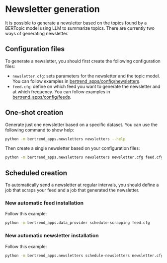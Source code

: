 # Newsletter generation

It is possible to generate a newsletter based on the topics found by a BERTopic model using LLM to summarize topics. There are currently two ways of generating newsletter.

## Configuration files

To generate a newsletter, you should first create the following configuration files:

- `newsletter.cfg`: sets parameters for the newsletter and the topic model. You can follow examples in [bertrend_apps/config/newsletters](../bertrend_apps/config/newsletters).
- `feed.cfg`: define on which feed you want to generate the newsletter and at which frequency. You can follow examples in [bertrend_apps/config/feeds](../bertrend_apps/config/feeds).

## One-shot creation

Generate just one newsletter based on a specific dataset. You can use the following command to show help:

```bash
python -m bertrend_apps.newsletters newsletters --help
```

Then create a single newsletter based on your configuration files:
```bash
python -m bertrend_apps.newsletters newsletters newsletter.cfg feed.cfg
```

## Scheduled creation

To automatically send a newsletter at regular intervals, you should define a job that scraps your feed and a job that generated the newsletter.

### New automatic feed installation

Follow this example:

```bash
python -m bertrend_apps.data_provider schedule-scrapping feed.cfg
```

### New automatic newsletter installation

Follow this example:

```bash
python -m bertrend_apps.newsletters schedule-newsletters newsletter.cfg feed.cfg
```
